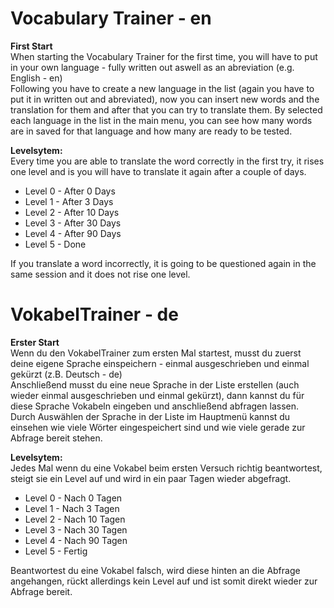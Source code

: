 # Vocabulary Trainer - en
<p><b>First Start</b><br>
When starting the Vocabulary Trainer for the first time, you will have to put in your own language - fully written out aswell as an abreviation (e.g. English - en)<br>
Following you have to create a new language in the list (again you have to put it in written out and abreviated), now you can insert new words and the translation for them and after that you can try to translate them. By selected each language in the list in the main menu, you can see how many words are in saved for that language and how many are ready to be tested. </p>
  
<p><b>Levelsytem:</b><br>
Every time you are able to translate the word correctly in the first try, it rises one level and is you will have to translate it again after a couple of days.</p>
<ul>
  <li>Level 0 - After 0 Days</li>
  <li>Level 1 - After 3 Days</li>
  <li>Level 2 - After 10 Days</li>
  <li>Level 3 - After 30 Days</li>
  <li>Level 4 - After 90 Days</li>
  <li>Level 5 - Done</li>
 </ul>
<p>If you translate a word incorrectly, it is going to be questioned again in the same session and it does not rise one level.</p>


# VokabelTrainer - de
<p><b>Erster Start</b><br>
Wenn du den VokabelTrainer zum ersten Mal startest, musst du zuerst deine eigene Sprache einspeichern - einmal ausgeschrieben und einmal gekürzt (z.B. Deutsch - de)<br>
Anschließend musst du eine neue Sprache in der Liste erstellen (auch wieder einmal ausgeschrieben und einmal gekürzt), dann kannst du für diese Sprache Vokabeln eingeben und anschließend abfragen lassen. Durch Auswählen der Sprache in der Liste im Hauptmenü kannst du einsehen wie viele Wörter eingespeichert sind und wie viele gerade zur Abfrage bereit stehen.</p>
  
<p><b>Levelsytem:</b><br>
Jedes Mal wenn du eine Vokabel beim ersten Versuch richtig beantwortest, steigt sie ein Level auf und wird in ein paar Tagen wieder abgefragt.</p>
<ul>
  <li>Level 0 - Nach 0 Tagen</li>
  <li>Level 1 - Nach 3 Tagen</li>
  <li>Level 2 - Nach 10 Tagen</li>
  <li>Level 3 - Nach 30 Tagen</li>
  <li>Level 4 - Nach 90 Tagen</li>
  <li>Level 5 - Fertig</li>
 </ul>
<p>Beantwortest du eine Vokabel falsch, wird diese hinten an die Abfrage angehangen, rückt allerdings kein Level auf und ist somit direkt wieder zur Abfrage bereit.</p>
